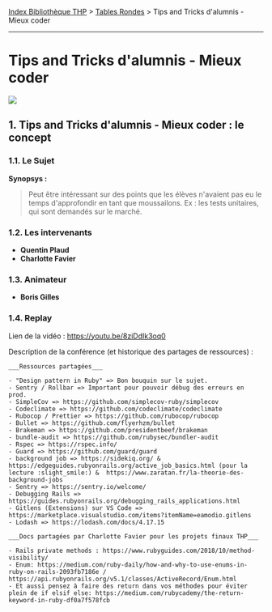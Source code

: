 [Index Bibliothèque THP](https://github.com/TheHackingProject/bibliotheque-THP/wiki) > [Tables Rondes](https://github.com/TheHackingProject/bibliotheque-THP/wiki/sommaire_tables_rondes) > Tips and Tricks d'alumnis - Mieux coder

___

# Tips and Tricks d'alumnis - Mieux coder

![](https://picsum.photos/1024/400)


## 1. Tips and Tricks d'alumnis - Mieux coder : le concept

### 1.1. Le Sujet

**Synopsys :** 
>Peut être intéressant sur des points que les élèves n'avaient pas eu le temps d'approfondir en tant que moussailons. Ex : les tests unitaires, qui sont demandés sur le marché.

### 1.2. Les intervenants

- **Quentin Plaud**
- **Charlotte Favier**

### 1.3. Animateur

- **Boris Gilles**

### 1.4. Replay

Lien de la vidéo : https://youtu.be/8ziDdIk3oq0

Description de la conférence (et historique des partages de ressources) :

```
___Ressources partagées___

- "Design pattern in Ruby" => Bon bouquin sur le sujet.
- Sentry / Rollbar => Important pour pouvoir débug des erreurs en prod.
- SimpleCov => https://github.com/simplecov-ruby/simplecov
- Codeclimate => https://github.com/codeclimate/codeclimate
- Rubocop / Prettier => https://github.com/rubocop/rubocop
- Bullet => https://github.com/flyerhzm/bullet
- Brakeman => https://github.com/presidentbeef/brakeman
- bundle-audit => https://github.com/rubysec/bundler-audit
- Rspec => https://rspec.info/
- Guard => https://github.com/guard/guard
- background job => https://sidekiq.org/ & https://edgeguides.rubyonrails.org/active_job_basics.html (pour la lecture :slight_smile:) &  https://www.zaratan.fr/la-theorie-des-background-jobs
- Sentry => https://sentry.io/welcome/
- Debugging Rails => https://guides.rubyonrails.org/debugging_rails_applications.html
- Gitlens (Extensions) sur VS Code => https://marketplace.visualstudio.com/items?itemName=eamodio.gitlens
- Lodash => https://lodash.com/docs/4.17.15

___Docs partagées par Charlotte Favier pour les projets finaux THP___

- Rails private methods : https://www.rubyguides.com/2018/10/method-visibility/
- Enum: https://medium.com/ruby-daily/how-and-why-to-use-enums-in-ruby-on-rails-2093fb7186e / https://api.rubyonrails.org/v5.1/classes/ActiveRecord/Enum.html
- Et aussi pensez à faire des return dans vos méthodes pour éviter plein de if elsif else: https://medium.com/rubycademy/the-return-keyword-in-ruby-df0a7f578fcb
```